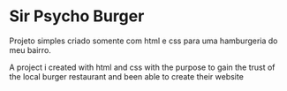 # Sir Psycho Burger
Projeto simples criado somente com html e css para uma hamburgeria do meu bairro.

A project i created with html and css with the purpose to gain the trust of the local burger restaurant and been able to create their website
